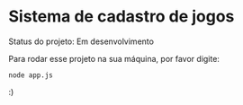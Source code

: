 <h1>Sistema de cadastro de jogos</h1>

 Status do projeto: Em desenvolvimento

 Para rodar esse projeto na sua máquina, por favor digite:
 
 ```
 node app.js
 ```

 :)
